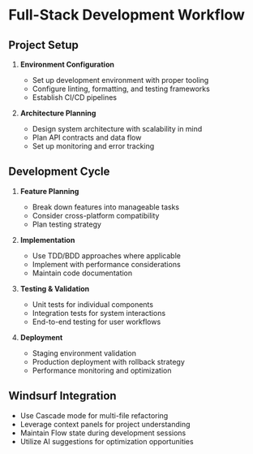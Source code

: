 # Full-Stack Development Workflow

## Project Setup
1. **Environment Configuration**
   - Set up development environment with proper tooling
   - Configure linting, formatting, and testing frameworks
   - Establish CI/CD pipelines

2. **Architecture Planning**
   - Design system architecture with scalability in mind
   - Plan API contracts and data flow
   - Set up monitoring and error tracking

## Development Cycle
1. **Feature Planning**
   - Break down features into manageable tasks
   - Consider cross-platform compatibility
   - Plan testing strategy

2. **Implementation**
   - Use TDD/BDD approaches where applicable
   - Implement with performance considerations
   - Maintain code documentation

3. **Testing & Validation**
   - Unit tests for individual components
   - Integration tests for system interactions
   - End-to-end testing for user workflows

4. **Deployment**
   - Staging environment validation
   - Production deployment with rollback strategy
   - Performance monitoring and optimization

## Windsurf Integration
- Use Cascade mode for multi-file refactoring
- Leverage context panels for project understanding
- Maintain Flow state during development sessions
- Utilize AI suggestions for optimization opportunities
